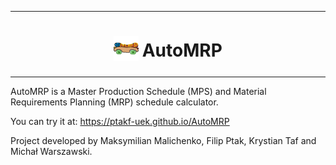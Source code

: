 ***

<h1 align="center"> 
  <sub>
    <img src="src/static/assets/icons/favicon.ico" height="40" width="40">
  </sub>
  AutoMRP
</h1>

***

AutoMRP is a Master Production Schedule (MPS) and Material Requirements Planning (MRP) schedule calculator.

You can try it at: https://ptakf-uek.github.io/AutoMRP

Project developed by Maksymilian Malichenko, Filip Ptak, Krystian Taf and Michał Warszawski.
